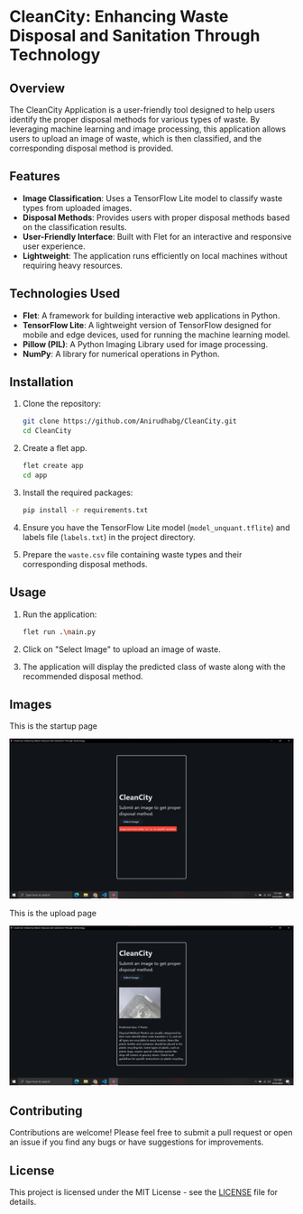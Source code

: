 # CleanCity: Enhancing Waste Disposal and Sanitation Through Technology

## Overview

The CleanCity Application is a user-friendly tool designed to help users identify the proper disposal methods for various types of waste. By leveraging machine learning and image processing, this application allows users to upload an image of waste, which is then classified, and the corresponding disposal method is provided.

## Features

- **Image Classification**: Uses a TensorFlow Lite model to classify waste types from uploaded images.
- **Disposal Methods**: Provides users with proper disposal methods based on the classification results.
- **User-Friendly Interface**: Built with Flet for an interactive and responsive user experience.
- **Lightweight**: The application runs efficiently on local machines without requiring heavy resources.

## Technologies Used

- **Flet**: A framework for building interactive web applications in Python.
- **TensorFlow Lite**: A lightweight version of TensorFlow designed for mobile and edge devices, used for running the machine learning model.
- **Pillow (PIL)**: A Python Imaging Library used for image processing.
- **NumPy**: A library for numerical operations in Python.

## Installation

1. Clone the repository:

   ```bash
   git clone https://github.com/Anirudhabg/CleanCity.git
   cd CleanCity
   ```
2. Create a flet app.

    ```bash
    flet create app
    cd app
    ```

3. Install the required packages:

   ```bash
   pip install -r requirements.txt
   ```

4. Ensure you have the TensorFlow Lite model (`model_unquant.tflite`) and labels file (`labels.txt`) in the project directory.

5. Prepare the `waste.csv` file containing waste types and their corresponding disposal methods.

## Usage

1. Run the application:

   ```bash
   flet run .\main.py
   ```

2. Click on "Select Image" to upload an image of waste.

3. The application will display the predicted class of waste along with the recommended disposal method.

## Images
This is the startup page

![Start Up Page](https://github.com/Anirudhabg/CleanCity/blob/4bcf7f6399462743920b45d89cde55ffe017d4dc/Images/StartUp.png)

This is the upload page

![Upload Page](https://github.com/Anirudhabg/CleanCity/blob/4bcf7f6399462743920b45d89cde55ffe017d4dc/Images/Upload.png)

## Contributing

Contributions are welcome! Please feel free to submit a pull request or open an issue if you find any bugs or have suggestions for improvements.

## License

This project is licensed under the MIT License - see the [LICENSE](LICENSE) file for details.
